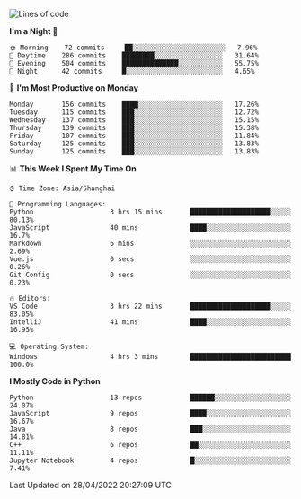 <!--START_SECTION:waka-->
![Lines of code](https://img.shields.io/badge/From%20Hello%20World%20I%27ve%20Written-12%20Million%20lines%20of%20code-blue)

**I'm a Night 🦉** 

```text
🌞 Morning    72 commits     ██░░░░░░░░░░░░░░░░░░░░░░░   7.96% 
🌆 Daytime    286 commits    ████████░░░░░░░░░░░░░░░░░   31.64% 
🌃 Evening    504 commits    ██████████████░░░░░░░░░░░   55.75% 
🌙 Night      42 commits     █░░░░░░░░░░░░░░░░░░░░░░░░   4.65%

```
📅 **I'm Most Productive on Monday** 

```text
Monday       156 commits    ████░░░░░░░░░░░░░░░░░░░░░   17.26% 
Tuesday      115 commits    ███░░░░░░░░░░░░░░░░░░░░░░   12.72% 
Wednesday    137 commits    ███░░░░░░░░░░░░░░░░░░░░░░   15.15% 
Thursday     139 commits    ███░░░░░░░░░░░░░░░░░░░░░░   15.38% 
Friday       107 commits    ███░░░░░░░░░░░░░░░░░░░░░░   11.84% 
Saturday     125 commits    ███░░░░░░░░░░░░░░░░░░░░░░   13.83% 
Sunday       125 commits    ███░░░░░░░░░░░░░░░░░░░░░░   13.83%

```


📊 **This Week I Spent My Time On** 

```text
⌚︎ Time Zone: Asia/Shanghai

💬 Programming Languages: 
Python                   3 hrs 15 mins       ████████████████████░░░░░   80.13% 
JavaScript               40 mins             ████░░░░░░░░░░░░░░░░░░░░░   16.7% 
Markdown                 6 mins              ░░░░░░░░░░░░░░░░░░░░░░░░░   2.69% 
Vue.js                   0 secs              ░░░░░░░░░░░░░░░░░░░░░░░░░   0.26% 
Git Config               0 secs              ░░░░░░░░░░░░░░░░░░░░░░░░░   0.23%

🔥 Editors: 
VS Code                  3 hrs 22 mins       ████████████████████░░░░░   83.05% 
IntelliJ                 41 mins             ████░░░░░░░░░░░░░░░░░░░░░   16.95%

💻 Operating System: 
Windows                  4 hrs 3 mins        █████████████████████████   100.0%

```

**I Mostly Code in Python** 

```text
Python                   13 repos            ██████░░░░░░░░░░░░░░░░░░░   24.07% 
JavaScript               9 repos             ████░░░░░░░░░░░░░░░░░░░░░   16.67% 
Java                     8 repos             ███░░░░░░░░░░░░░░░░░░░░░░   14.81% 
C++                      6 repos             ██░░░░░░░░░░░░░░░░░░░░░░░   11.11% 
Jupyter Notebook         4 repos             █░░░░░░░░░░░░░░░░░░░░░░░░   7.41%

```



 Last Updated on 28/04/2022 20:27:09 UTC
<!--END_SECTION:waka-->　　
